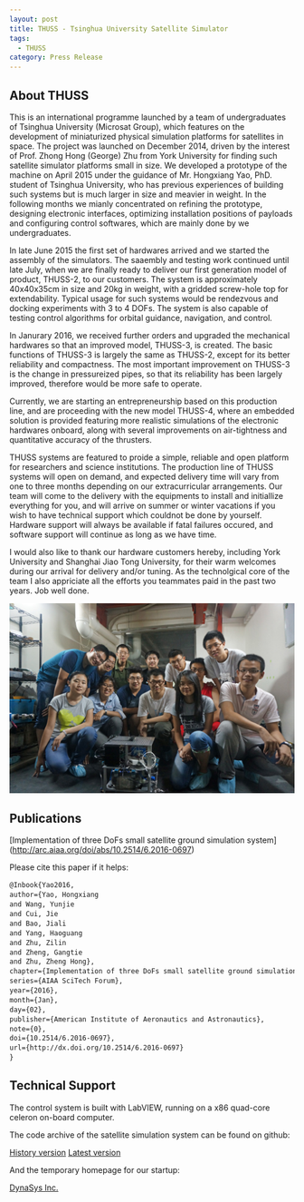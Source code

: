 ```yaml
---
layout: post
title: THUSS - Tsinghua University Satellite Simulator
tags:
  - THUSS
category: Press Release
---
```

## About THUSS

This is an international programme launched by a team of undergraduates of Tsinghua University (Microsat Group), which features on the development of miniaturized physical simulation platforms for satellites in space. The project was launched on December 2014, driven by the interest of Prof. Zhong Hong (George) Zhu from York University for finding such satellite simulator platforms small in size. We developed a prototype of the machine on April 2015 under the guidance of Mr. Hongxiang Yao, PhD. student of Tsinghua University, who has previous experiences of building such systems but is much larger in size and meavier in weight. In the following months we mianly concentrated on refining the prototype, designing electronic interfaces, optimizing installation positions of payloads and configuring control softwares, which are mainly done by we undergraduates.

<!--more-->

In late June 2015 the first set of hardwares arrived and we started the assembly of the simulators. The saaembly and testing work continued until late July, when we are finally ready to deliver our first generation model of product, THUSS-2, to our customers. The system is approximately 40x40x35cm in size and 20kg in weight, with a gridded screw-hole top for extendability. Typical usage for such systems would be rendezvous and docking experiments with 3 to 4 DOFs. The system is also capable of testing control algorithms for orbital guidance, navigation, and control.

In Janurary 2016, we received further orders and upgraded the mechanical hardwares so that an improved model, THUSS-3, is created. The basic functions of THUSS-3 is largely the same as THUSS-2, except for its better reliability and compactness. The most important improvement on THUSS-3 is the change in pressureized pipes, so that its reliability has been largely improved, therefore would be more safe to operate.

Currently, we are starting an entrepreneurship based on this production line, and are proceeding with the new model THUSS-4, where an embedded solution is provided featuring more realistic simulations of the electronic hardwares onboard, along with several improvements on air-tightness and quantitative accuracy of the thrusters.

THUSS systems are featured to proide a simple, reliable and open platform for researchers and science institutions. The production line of THUSS systems will open on demand, and expected delivery time will vary from one to three months depending on our extracurricular arrangements. Our team will come to the delivery with the equipments to install and initiallize everything for you, and will arrive on summer or winter vacations if you wish to have technical support which couldnot be done by yourself. Hardware support will always be available if fatal failures occured, and software support will continue as long as we have time.

I would also like to thank our hardware customers hereby, including York University and Shanghai Jiao Tong University, for their warm welcomes during our arrival for delivery and/or tuning. As the technolgical core of the team I also appriciate all the efforts you teammates paid in the past two years. Job well done.

![Microsat Group](https://raw.githubusercontent.com/HaoguangYang/HaoguangYang.github.io/master/assets/media/THUSS-team.JPG)

## Publications

[Implementation of three DoFs small satellite ground simulation system] (http://arc.aiaa.org/doi/abs/10.2514/6.2016-0697)

Please cite this paper if it helps:

```tex
@Inbook{Yao2016,
author={Yao, Hongxiang
and Wang, Yunjie
and Cui, Jie
and Bao, Jiali
and Yang, Haoguang
and Zhu, Zilin
and Zheng, Gangtie
and Zhu, Zheng Hong},
chapter={Implementation of three DoFs small satellite ground simulation system},
series={AIAA SciTech Forum},
year={2016},
month={Jan},
day={02},
publisher={American Institute of Aeronautics and Astronautics},
note={0},
doi={10.2514/6.2016-0697},
url={http://dx.doi.org/10.2514/6.2016-0697}
}
```

## Technical Support

The control system is built with LabVIEW, running on a x86 quad-core celeron on-board computer.

The code archive of the satellite simulation system can be found on github:

[History version](https://github.com/HaoguangYang/THUSS)
[Latest version](https://github.com/HaoguangYang/THUSS-Release)

And the temporary homepage for our startup:

[DynaSys Inc.](http://www.x-lab.tsinghua.edu.cn/?c=nurture&amp;a=projectshow&amp;id=3108#project)
